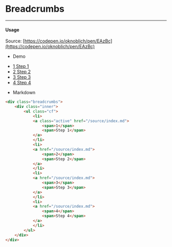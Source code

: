 # Breadcrumbs

<hr>

#### Usage

Source: [https://codepen.io/oknoblich/pen/EAzBc](https://codepen.io/oknoblich/pen/EAzBc)

- Demo
<div class="breadcrumbs">
  <div class="inner">
    <ul class="cf">
      <li>
        <a class="active" href="/source/index.md">
          <span>1</span>
          <span>Step 1</span>
        </a>
      </li>
      <li>
        <a href="/source/index.md">
          <span>2</span>
          <span>Step 2</span>
        </a>
      </li>
      <li>
        <a href="/source/index.md">
          <span>3</span>
          <span>Step 3</span>
        </a>
      </li>
      <li>
        <a href="/source/index.md">
          <span>4</span>
          <span>Step 4</span>
        </a>
      </li>
    </ul>
  </div>
</div>


- Markdown

```html
<div class="breadcrumbs">
    <div class="inner">
        <ul class="cf">
            <li>
            <a class="active" href="/source/index.md">
                <span>1</span>
                <span>Step 1</span>
            </a>
            </li>
            <li>
            <a href="/source/index.md">
                <span>2</span>
                <span>Step 2</span>
            </a>
            </li>
            <li>
            <a href="/source/index.md">
                <span>3</span>
                <span>Step 3</span>
            </a>
            </li>
            <li>
            <a href="/source/index.md">
                <span>4</span>
                <span>Step 4</span>
            </a>
            </li>
        </ul>
    </div>
</div>
```